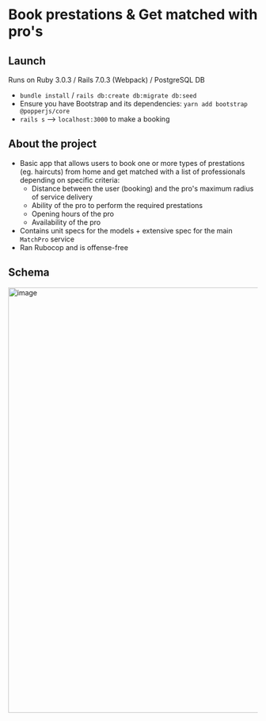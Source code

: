 <h1>Book prestations & Get matched with pro's</h1>

<h2>Launch</h2>

Runs on Ruby 3.0.3 / Rails 7.0.3 (Webpack) / PostgreSQL DB

- `bundle install` / `rails db:create db:migrate db:seed`
- Ensure you have Bootstrap and its dependencies: `yarn add bootstrap @popperjs/core`
- `rails s` --> `localhost:3000` to make a booking

<h2>About the project</h2>

- Basic app that allows users to book one or more types of prestations (eg. haircuts) from home and get matched with a list of professionals depending on specific criteria:
  - Distance between the user (booking) and the pro's maximum radius of service delivery
  - Ability of the pro to perform the required prestations
  - Opening hours of the pro
  - Availability of the pro
- Contains unit specs for the models + extensive spec for the main `MatchPro` service
- Ran Rubocop and is offense-free

<h2>Schema</h2>

<img width="857" alt="image" src="https://user-images.githubusercontent.com/66962570/179194781-5dbc1b8d-538b-4812-bc67-6ff3dd38e054.png">
